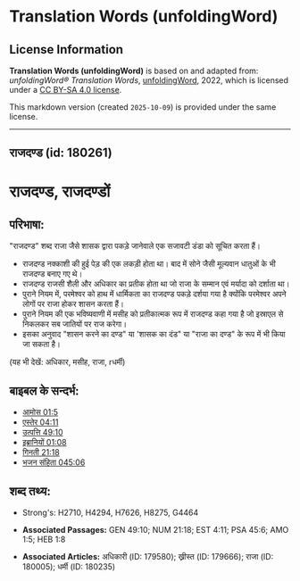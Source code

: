# Translation Words (unfoldingWord)

## License Information

**Translation Words (unfoldingWord)** is based on and adapted from: _unfoldingWord® Translation Words_, [unfoldingWord](https://unfoldingword.org/utw), 2022, which is licensed under a [CC BY-SA 4.0 license](https://creativecommons.org/licenses/by-sa/4.0/legalcode.en).

This markdown version (created `2025-10-09`) is provided under the same license.



--------------------------------

## राजदण्ड (id: 180261)

राजदण्ड, राजदण्डों
==================

परिभाषा:
--------

"राजदण्ड" शब्द राजा जैसे शासक द्वारा पकड़े जानेवाले एक सजावटी डंडा को सूचित करता हैं।

* राजदण्ड नक्काशी की हुई पेड़ की एक लकड़ी होता था। बाद में सोने जैसी मूल्यवान धातुओं के भी राजदण्ड बनाए गए थे।
* राजदण्ड राजसी शैली और अधिकार का प्रतीक होता था जो राजा के सम्मान एवं मर्यादा को दर्शाता था।
* पुराने नियम में, परमेश्वर को हाथ में धार्मिकता का राजदण्ड पकड़े दर्शया गया है क्योंकि परमेश्वर अपने लोगों पर राजा होकर शासन करता हैं।
* पुराने नियम की एक भविष्यवाणी में मसीह को प्रतीकात्मक रूप में राजदण्ड कहा गया है जो इस्राएल से निकलकर सब जातियों पर राज करेगा।
* इसका अनुवाद "शासन करने का दण्ड" या 'शासक का दंड" या "राजा का दण्ड" के रूप में भी किया जा सकता है।

(यह भी देखें: अधिकार, मसीह, राजा, rधर्मी)

बाइबल के सन्दर्भ:
-----------------

* [आमोस 01:5](https://ref.ly/Amos1:5)
* [एस्तेर 04:11](https://ref.ly/Esth4:11)
* [उत्पत्ति 49:10](https://ref.ly/Gen49:10)
* [इब्रानियों 01:08](https://ref.ly/Heb1:8)
* [गिनती 21:18](https://ref.ly/Num21:18)
* [भजन संहिता 045:06](rc://*/tn/help/psa/045/006)

शब्द तथ्य:
----------

* Strong's: H2710, H4294, H7626, H8275, G4464

* **Associated Passages:** GEN 49:10; NUM 21:18; EST 4:11; PSA 45:6; AMO 1:5; HEB 1:8
* **Associated Articles:** अधिकारी (ID: 179580); ख्रीस्त (ID: 179666); राजा (ID: 180005); धर्मी (ID: 180235)

